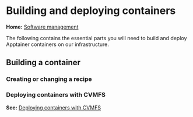 # Building and deploying containers

**Home:** [Software management](INDEX.md)

The following contains the essential parts you will need to build and deploy Apptainer containers on our
infrastructure. 

## Building a container

### Creating or changing a recipe


### Deploying containers with CVMFS

**See:** [Deploying containers with CVMFS](cvmfs.md#deploying-containers-with-cvmfs)

